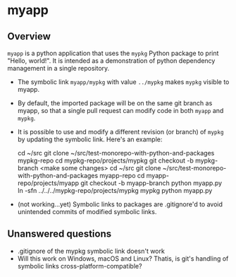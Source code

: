 myapp
=====

Overview
--------

```myapp``` is a python application that uses the ```mypkg``` Python package to print "Hello, world!". It is intended as a demonstration of python dependency management in a single repository.

- The symbolic link ```myapp/mypkg``` with value ```../mypkg``` makes ```mypkg``` visible to myapp.
- By default, the imported package will be on the same git branch as myapp, so that a single pull request can modify code in both ```myapp``` and ```mypkg```.
- It is possible to use and modify a different revision (or branch) of ```mypkg``` by updating the symbolic link. Here's an example:

    cd ~/src
    git clone ~/src/test-monorepo-with-python-and-packages mypkg-repo
    cd mypkg-repo/projects/mypkg
    git checkout -b mypkg-branch
    \<make some changes\>
    cd ~/src
    git clone ~/src/test-monorepo-with-python-and-packages myapp-repo
    cd myapp-repo/projects/myapp
    git checkout -b myapp-branch
    python myapp.py    
    ln -sfn ../../../mypkg-repo/projects/mypkg mypkg
    python myapp.py


- (not working...yet) Symbolic links to packages are .gitignore'd to avoid unintended commits of modified symbolic links.

Unanswered questions
--------------------
- .gitignore of the mypkg symbolic link doesn't work
- Will this work on Windows, macOS and Linux? Thatis, is git's handling of symbolic links cross-platform-compatible?